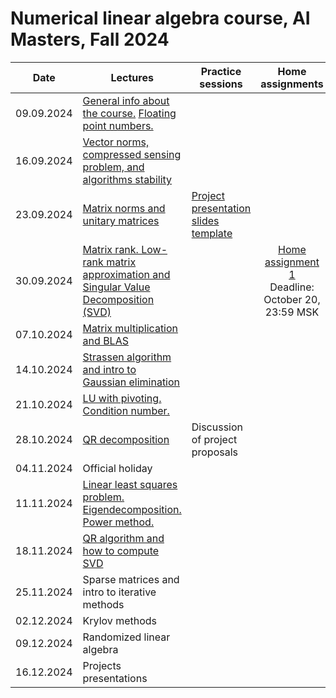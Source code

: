 # Numerical linear algebra course, AI Masters, Fall 2024

|Date| Lectures | Practice sessions | Home assignments|
|----|----|----| :----: |
| 09.09.2024 | [General info about the course.](./lectures/general_info.ipynb) [Floating point numbers.](./lectures/lecture1/lecture-1.ipynb) | | |
| 16.09.2024 | [Vector norms, compressed sensing problem, and algorithms stability](./lectures/lecture2/lecture2.ipynb) | |
| 23.09.2024 | [Matrix norms and unitary matrices](./lectures/lecture3/lecture3.ipynb) | [Project presentation slides template](https://docs.google.com/presentation/d/1N5g52k7jJiJTLqfpj24grYPfakga8KLvFLWpBCwzL6k/edit?usp=sharing) | 
| 30.09.2024 | [Matrix rank. Low-rank matrix approximation and Singular Value Decomposition (SVD)](./lectures/lecture4/lecture4.ipynb) | | [Home assignment 1](./hw/hw1.ipynb) <br> Deadline: October 20, 23:59 MSK | 
| 07.10.2024 | [Matrix multiplication and BLAS](./lectures/lecture5/lecture5.ipynb)  |  |
| 14.10.2024 | [Strassen algorithm and intro to Gaussian elimination](./lectures/lecture6/lecture6.ipynb) | | | 
| 21.10.2024 | [LU with pivoting. Condition number.](./lectures/lecture7/lecture7.ipynb) | | |
| 28.10.2024 | [QR decomposition](./lectures/lecture8/lecture8.ipynb) | Discussion of project proposals |
| 04.11.2024 | Official holiday | | | 
| 11.11.2024 | [Linear least squares problem. Eigendecomposition. Power method.](./lectures/lecture9/lecture9.ipynb) | | |
| 18.11.2024 | [QR algorithm and how to compute SVD](./lectures/lecture10/lecture10.ipynb) | | | 
| 25.11.2024 | Sparse matrices and intro to iterative methods | | |
| 02.12.2024 | Krylov methods | | |
| 09.12.2024 | Randomized linear algebra | | |
| 16.12.2024 | Projects presentations | | |

